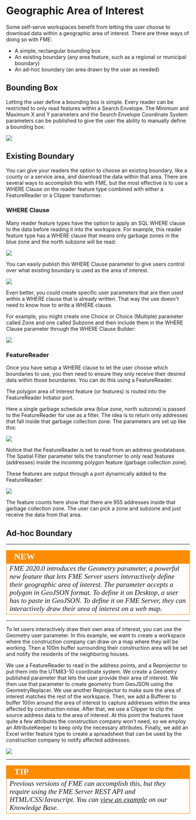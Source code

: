 # Geographic Area of Interest #

Some self-serve workspaces benefit from letting the user choose to download data within a geographic area of interest. There are three ways of doing so with FME:

- A simple, rectangular bounding box
- An existing boundary (any area feature, such as a regional or municipal boundary)
- An ad-hoc boundary (an area drawn by the user as needed)

## Bounding Box ##

Letting the user define a bounding box is simple. Every reader can be restricted to only read features within a Search Envelope. The Minimum and Maximum X and Y parameters and the Search Envelope Coordinate System parameters can be published to give the user the ability to manually define a bounding box:

![](./Images/Img3.027.ReaderSearchEnvParams.png)

## Existing Boundary ##

You can give your readers the option to choose an existing boundary, like a county or a service area, and download the data within that area. There are several ways to accomplish this with FME, but the most effective is to use a WHERE Clause on the reader feature type combined with either a FeatureReader or a Clipper transformer.

### WHERE Clause

Many reader feature types have the option to apply an SQL WHERE clause to the data before reading it into the workspace. For example, this reader feature type has a WHERE clause that means only garbage zones in the blue zone and the north subzone will be read:

![](./Images/Img3.028.ReaderWhereClause.png)

You can easily publish this WHERE Clause parameter to give users control over what existing boundary is used as the area of interest.

![](./Images/Img3.029.PublishWhereClause.png)

Even better, you could create specific user parameters that are then used within a WHERE clause that is already written. That way the use doesn't need to know how to write a WHERE clause.

For example, you might create one Choice or Choice (Multiple) parameter called Zone and one called Subzone and then include them in the WHERE Clause parameter through the WHERE Clause Builder:

![](./Images/Img3.030.WhereClauseWithParameters.png)

### FeatureReader

Once you have setup a WHERE clause to let the user choose which boundaries to use, you then need to ensure they only receive their desired data within those boundaries. You can do this using a FeatureReader.

The polygon area of interest feature (or features) is routed into the FeatureReader Initiator port.

Here a single garbage schedule area (blue zone, north subzone) is passed to the FeatureReader for use as a filter. The idea is to return only addresses that fall inside that garbage collection zone. The parameters are set up like this:

![](./Images/Img3.031.FeatureReaderParameters.png)

Notice that the FeatureReader is set to read from an address geodatabase. The Spatial Filter parameter tells the transformer to only read features (addresses) inside the incoming polygon feature (garbage collection zone).

These features are output through a port dynamically added to the FeatureReader:

![](./Images/Img3.032.FeatureReaderOutput.png)

The feature counts here show that there are 955 addresses inside that garbage collection zone. The user can pick a zone and subzone and just receive the data from that area.

## Ad-hoc Boundary ##

---

<!--New Section-->

<table style="border-spacing: 0px">
<tr>
<td style="vertical-align:middle;background-color:darkorange;border: 2px solid darkorange">
<i class="fa fa-bolt fa-lg fa-pull-left fa-fw" style="color:white;padding-right: 12px;vertical-align:text-top"></i>
<span style="color:white;font-size:x-large;font-weight: bold;font-family:serif">NEW</span>
</td>
</tr>

<tr>
<td style="border: 1px solid darkorange">
<span style="font-family:serif; font-style:italic; font-size:larger">
FME 2020.0 introduces the Geometry parameter, a powerful new feature that lets FME Server users interactively define their geographic area of interest. The parameter accepts a polygon in GeoJSON format. To define it on Desktop, a user has to paste in GeoJSON. To define it on FME Server, they can interactively draw their area of interest on a web map.
</span>
</td>
</tr>
</table>

---

To let users interactively draw their own area of interest, you can use the Geometry user parameter. In this example, we want to create a workspace where the construction company can draw on a map where they will be working. Then a 100m buffer surrounding their construction area will be set and notify the residents of the neighboring houses.

We use a FeatureReader to read in the address points, and a Reprojector to put them into the UTM83-10 coordinate system. We create a Geometry published parameter that lets the user provide their area of interest. We then use that parameter to create geometry from GeoJSON using the GeometryReplacer. We use another Reprojector to make sure the area of interest matches the rest of the workspace. Then, we add a Bufferer to buffer 100m around the area of interest to capture addresses within the area affected by construction noise. After that, we use a Clipper to clip the source address data to the area of interest. At this point the features have quite a few attributes the construction company won't need, so we employ an AttributeKeeper to keep only the necessary attributes. Finally, we add an Excel writer feature type to create a spreadsheet that can be used by the construction company to notify affected addresses.

![](./Images/Img3.033.GeometryWorkspace.png)

---

<!--Tip Section-->

<table style="border-spacing: 0px">
<tr>
<td style="vertical-align:middle;background-color:darkorange;border: 2px solid darkorange">
<i class="fa fa-info-circle fa-lg fa-pull-left fa-fw" style="color:white;padding-right: 12px;vertical-align:text-top"></i>
<span style="color:white;font-size:x-large;font-weight: bold;font-family:serif">TIP</span>
</td>
</tr>

<tr>
<td style="border: 1px solid darkorange">
<span style="font-family:serif; font-style:italic; font-size:larger">
Previous versions of FME can accomplish this, but they require using the FME Server REST API and HTML/CSS/Javascript. You can <a href="https://knowledge.safe.com/articles/1117/data-distribution-with-web-maps.html">view an example</a> on our Knowledge Base.
</span>
</td>
</tr>
</table>
